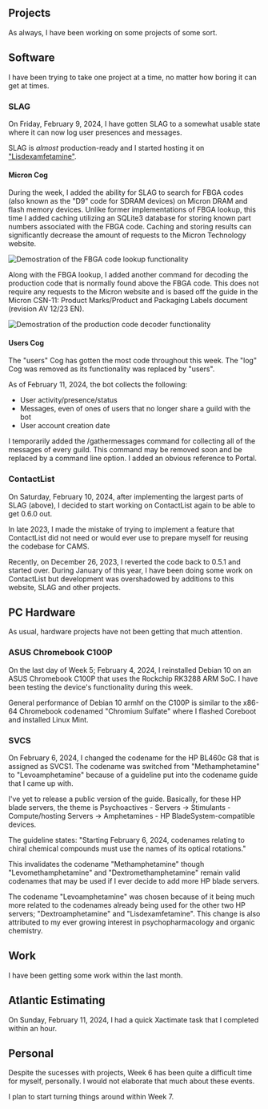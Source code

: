 ## Projects
As always, I have been working on some projects of some sort.

## Software
I have been trying to take one project at a time, no matter how boring it can get at times.

### SLAG
On Friday, February 9, 2024, I have gotten SLAG to a somewhat usable state where it can now log user presences and messages.

SLAG is *almost* production-ready and I started hosting it on ["Lisdexamfetamine"](../../projects/srv_amp/).

#### Micron Cog
During the week, I added the ability for SLAG to search for FBGA codes (also known as the "D9" code for SDRAM devices) on Micron DRAM and flash memory devices. Unlike former implementations of FBGA lookup, this time I added caching utilizing an SQLite3 database for storing known part numbers associated with the FBGA code. Caching and storing results can significantly decrease the amount of requests to the Micron Technology website.


<img src="/static/pages/blog/8/slag_micron_1.webp" title="Demostration of the FBGA code lookup functionality"/>


Along with the FBGA lookup, I added another command for decoding the production code that is normally found above the FBGA code. This does not require any requests to the Micron website and is based off the guide in the Micron CSN-11: Product Marks/Product and Packaging Labels document (revision AV 12/23 EN).


<img src="/static/pages/blog/8/slag_micron_2.webp" title="Demostration of the production code decoder functionality"/>


#### Users Cog
The "users" Cog has gotten the most code throughout this week. The "log" Cog was removed as its functionality was replaced by "users".

As of February 11, 2024, the bot collects the following:

- User activity/presence/status
- Messages, even of ones of users that no longer share a guild with the bot
- User account creation date

I temporarily added the /gathermessages command for collecting all of the messages of every guild. This command may be removed soon and be replaced by a command line option. I added an obvious reference to Portal.

### ContactList
On Saturday, February 10, 2024, after implementing the largest parts of SLAG (above), I decided to start working on ContactList again to be able to get 0.6.0 out.

In late 2023, I made the mistake of trying to implement a feature that ContactList did not need or would ever use to prepare myself for reusing the codebase for CAMS. 

Recently, on December 26, 2023, I reverted the code back to 0.5.1 and started over. During January of this year, I have been doing some work on ContactList but development was overshadowed by additions to this website, SLAG and other projects.

## PC Hardware
As usual, hardware projects have not been getting that much attention. 

### ASUS Chromebook C100P
On the last day of Week 5; February 4, 2024, I reinstalled Debian 10 on an ASUS Chromebook C100P that uses the Rockchip RK3288 ARM SoC. I have been testing the device's functionality during this week. 

General performance of Debian 10 armhf on the C100P is similar to the x86-64 Chromebook codenamed "Chromium Sulfate" where I flashed Coreboot and installed Linux Mint.

### SVCS
On February 6, 2024, I changed the codename for the HP BL460c G8 that is assigned as SVCS1. The codename was switched from "Methamphetamine" to "Levoamphetamine" because of a guideline put into the codename guide that I came up with. 

I've yet to release a public version of the guide. Basically, for these HP blade servers, the theme is Psychoactives - Servers -> Stimulants - Compute/hosting Servers -> Amphetamines - HP BladeSystem-compatible devices.

The guideline states: "Starting February 6, 2024, codenames relating to chiral chemical compounds must use the names of its optical rotations."

This invalidates the codename "Methamphetamine" though "Levomethamphetamine" and "Dextromethamphetamine" remain valid codenames that may be used if I ever decide to add more HP blade servers.

The codename "Levoamphetamine" was chosen because of it being much more related to the codenames already being used for the other two HP servers; "Dextroamphetamine" and "Lisdexamfetamine". This change is also attributed to my ever growing interest in psychopharmacology and organic chemistry.

## Work
I have been getting some work within the last month. 

## Atlantic Estimating
On Sunday, February 11, 2024, I had a quick Xactimate task that I completed within an hour.

## Personal
Despite the sucesses with projects, Week 6 has been quite a difficult time for myself, personally. I would not elaborate that much about these events.

I plan to start turning things around within Week 7.
